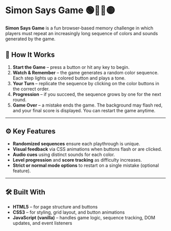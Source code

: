 # Simon Says Game 🟢🔴🔵🟡

**Simon Says Game** is a fun browser-based memory challenge in which players must repeat an increasingly long sequence of colors and sounds generated by the game.

## 🧠 How It Works

1. **Start the Game** – press a button or hit any key to begin.
2. **Watch & Remember** – the game generates a random color sequence. Each step lights up a colored button and plays a tone.
3. **Your Turn** – replicate the sequence by clicking on the color buttons in the correct order.
4. **Progression** – if you succeed, the sequence grows by one for the next round.
5. **Game Over** – a mistake ends the game. The background may flash red, and your final score is displayed. You can restart the game anytime.  

---

## ⚙️ Key Features

- **Randomized sequences** ensure each playthrough is unique.
- **Visual feedback** via CSS animations when buttons flash or are clicked.
- **Audio cues** using distinct sounds for each color.
- **Level progression** and **score tracking** as difficulty increases.
- **Strict or normal mode options** to restart on a single mistake (optional feature).

---

## 🛠️ Built With

- **HTML5** – for page structure and buttons  
- **CSS3** – for styling, grid layout, and button animations  
- **JavaScript (vanilla)** – handles game logic, sequence tracking, DOM updates, and event listeners  
